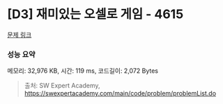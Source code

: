 # [D3] 재미있는 오셀로 게임 - 4615 

[문제 링크](https://swexpertacademy.com/main/code/problem/problemDetail.do?contestProbId=AWQmA4uK8ygDFAXj) 

### 성능 요약

메모리: 32,976 KB, 시간: 119 ms, 코드길이: 2,072 Bytes



> 출처: SW Expert Academy, https://swexpertacademy.com/main/code/problem/problemList.do